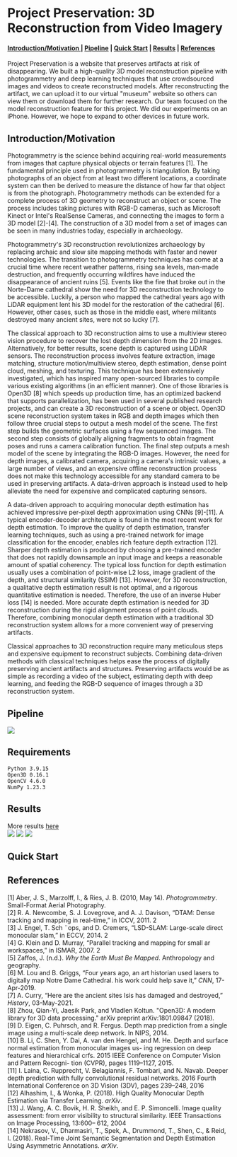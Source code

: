 ﻿# Project Preservation: 3D Reconstruction from Video Imagery 
<h4>
<a href="#intro"> Introduction/Motivation </a> | 
<a href="#pipe">Pipeline</a> |
<a href="#quick">Quick Start</a> |
<a href="#res">Results</a> |
<a href = "#ref">References</a>
</h4>

Project Preservation is a website that preserves artifacts at risk of disappearing. We built a high-quality 3D model reconstruction pipeline with photogrammetry and deep learning techniques that use crowdsourced images and videos to create reconstructed models. After reconstructing the artifact, we can upload it to our virtual "museum" website so others can view them or download them for further research. Our team focused on the model reconstruction feature for this project. We did our experiments on an iPhone. However, we hope to expand to other devices in future work. <p id="intro"> </p>

## Introduction/Motivation
Photogrammetry is the science behind acquiring real-world measurements from images that capture physical objects or terrain features [1]. The fundamental principle used in photogrammetry is triangulation. By taking photographs of an object from at least two different locations, a coordinate system can then be derived to measure the distance of how far that object is from the photograph. Photogrammetry methods can be extended for a complete process of 3D geometry to reconstruct an object or scene. The process includes taking pictures with RGB-D cameras, such as Microsoft Kinect or Intel's RealSense Cameras, and connecting the images to form a 3D model [2]-[4]. The construction of a 3D model from a set of images can be seen in many industries today, especially in archaeology. 

Photogrammetry's 3D reconstruction revolutionizes archaeology by replacing archaic and slow site mapping methods with faster and newer technologies. The transition to photogrammetry techniques has come at a crucial time where recent weather patterns, rising sea levels, man-made destruction, and frequently occurring wildfires have induced the disappearance of ancient ruins [5]. Events like the fire that broke out in the Norte-Dame cathedral show the need for 3D reconstruction technology to be accessible. Luckily, a person who mapped the cathedral years ago with LiDAR equipment lent his 3D model for the restoration of the cathedral [6]. However, other cases, such as those in the middle east, where militants destroyed many ancient sites, were not so lucky [7].

The classical approach to 3D reconstruction aims to use a multiview stereo vision procedure to recover the lost depth dimension from the 2D images. Alternatively, for better results, scene depth is captured using LiDAR sensors. The reconstruction process involves feature extraction, image matching, structure motion/multiview stereo, depth estimation, dense point cloud, meshing, and texturing. This technique has been extensively investigated, which has inspired many open-sourced libraries to compile various existing algorithms (in an efficient manner). One of those libraries is Open3D [8] which speeds up production time, has an optimized backend that supports parallelization, has been used in several published research projects, and can create a 3D reconstruction of a scene or object. Open3D scene reconstruction system takes in RGB and depth images which then follow three crucial steps to output a mesh model of the scene. The first step builds the geometric surfaces using a few sequenced images. The second step consists of globally aligning fragments to obtain fragment poses and runs a camera calibration function. The final step outputs a mesh model of the scene by integrating the RGB-D images. However, the need for depth images, a calibrated camera, acquiring a camera's intrinsic values, a large number of views, and an expensive offline reconstruction process does not make this technology accessible for any standard camera to be used in preserving artifacts. A data-driven approach is instead used to help alleviate the need for expensive and complicated capturing sensors.  

A data-driven approach to acquiring monocular depth estimation has achieved impressive per-pixel depth approximation using CNNs [9]-[11]. A typical encoder-decoder architecture is found in the most recent work for depth estimation. To improve the quality of depth estimation, transfer learning techniques, such as using a pre-trained network for image classification for the encoder, enables rich feature depth extraction [12]. Sharper depth estimation is produced by choosing a pre-trained encoder that does not rapidly downsample an input image and keeps a reasonable amount of spatial coherency. The typical loss function for depth estimation usually uses a combination of point-wise L2 loss, image gradient of the depth, and structural similarity (SSIM) [13]. However, for 3D reconstruction, a qualitative depth estimation result is not optimal, and a rigorous quantitative estimation is needed. Therefore, the use of an inverse Huber loss [14] is needed. More accurate depth estimation is needed for 3D reconstruction during the rigid alignment process of point clouds. Therefore, combining monocular depth estimation with a traditional 3D reconstruction system allows for a more convenient way of preserving artifacts. 

Classical approaches to 3D reconstruction require many meticulous steps and expensive equipment to reconstruct subjects. Combining data-driven methods with classical techniques helps ease the process of digitally preserving ancient artifacts and structures. Preserving artifacts would be as simple as recording a video of the subject, estimating depth with deep learning, and feeding the RGB-D sequence of images through a 3D reconstruction system.   
<p id="pipe"> </p>

## Pipeline


![](https://github.com/luisIvey05/Project_Preservation/blob/main/images/pipeline_ex.png)


<p id="res"> </p>

## Requirements
```
Python 3.9.15
Open3D 0.16.1
OpenCV 4.6.0
NumPy 1.23.3
``` 
<p id="res"> </p>

## Results
More results <a href=https://drive.google.com/drive/u/0/folders/1pMyhqYAM914cFNwpjgUfRHkPdjftHFvV> here </a> <br />
![](https://github.com/luisIvey05/Project_Preservation/blob/main/images/Iris.gif)
![](https://github.com/luisIvey05/Project_Preservation/blob/main/images/Perseus.gif)
![](https://github.com/luisIvey05/Project_Preservation/blob/main/images/Buddha.gif)
<p id="quick"> </p>

## Quick Start

<p id="ref"> </p>

## References
[1] Aber, J. S., Marzolff, I., & Ries, J. B. (2010, May 14). _Photogrammetry_. Small-Format Aerial Photography.<br />
[2] R. A. Newcombe, S. J. Lovegrove, and A. J. Davison, “DTAM: Dense tracking and mapping in real-time,” in ICCV, 2011. 2 <br />
[3] J. Engel, T. Sch ¨ops, and D. Cremers, “LSD-SLAM: Large-scale direct monocular slam,” in ECCV, 2014. 2 <br />
[4] G. Klein and D. Murray, “Parallel tracking and mapping for small ar workspaces,” in ISMAR, 2007. 2 <br />
[5] Zaffos, J. (n.d.). _Why the Earth Must Be Mapped_. Anthropology and geography.<br />
[6] M. Lou and B. Griggs, “Four years ago, an art historian used lasers to digitally map Notre Dame Cathedral. his work could help save it,”  _CNN_, 17-Apr-2019. <br />
[7] A. Curry, “Here are the ancient sites Isis has damaged and destroyed,”  _History_, 03-May-2021. <br />
[8] Zhou, Qian-Yi, Jaesik Park, and Vladlen Koltun. "Open3D: A modern library for 3D data processing." arXiv preprint arXiv:1801.09847 (2018). <br />
[9] D. Eigen, C. Puhrsch, and R. Fergus. Depth map prediction from a single image using a multi-scale deep network. In NIPS, 2014. <br />
[10] B. Li, C. Shen, Y. Dai, A. van den Hengel, and M. He. Depth and surface normal estimation from monocular images us- ing regression on deep features and hierarchical crfs. 2015 IEEE Conference on Computer Vision and Pattern Recogni- tion (CVPR), pages 1119–1127, 2015. <br />
[11] I. Laina, C. Rupprecht, V. Belagiannis, F. Tombari, and
N. Navab. Deeper depth prediction with fully convolutional residual networks. 2016 Fourth International Conference on 3D Vision (3DV), pages 239–248, 2016 <br />
[12] Alhashim, I., & Wonka, P. (2018). High Quality Monocular Depth Estimation via Transfer Learning. _arXiv_. <br />
[13] J. Wang, A. C. Bovik, H. R. Sheikh, and E. P. Simoncelli.
Image quality assessment: from error visibility to structural similarity. IEEE Transactions on Image Processing, 13:600– 612, 2004 <br />
[14] Nekrasov, V., Dharmasiri, T., Spek, A., Drummond, T., Shen, C., & Reid, I. (2018). Real-Time Joint Semantic Segmentation and Depth Estimation Using Asymmetric Annotations. _arXiv_.
